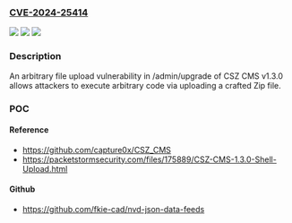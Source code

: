 ### [CVE-2024-25414](https://cve.mitre.org/cgi-bin/cvename.cgi?name=CVE-2024-25414)
![](https://img.shields.io/static/v1?label=Product&message=n%2Fa&color=blue)
![](https://img.shields.io/static/v1?label=Version&message=n%2Fa&color=blue)
![](https://img.shields.io/static/v1?label=Vulnerability&message=n%2Fa&color=brighgreen)

### Description

An arbitrary file upload vulnerability in /admin/upgrade of CSZ CMS v1.3.0 allows attackers to execute arbitrary code via uploading a crafted Zip file.

### POC

#### Reference
- https://github.com/capture0x/CSZ_CMS
- https://packetstormsecurity.com/files/175889/CSZ-CMS-1.3.0-Shell-Upload.html

#### Github
- https://github.com/fkie-cad/nvd-json-data-feeds

